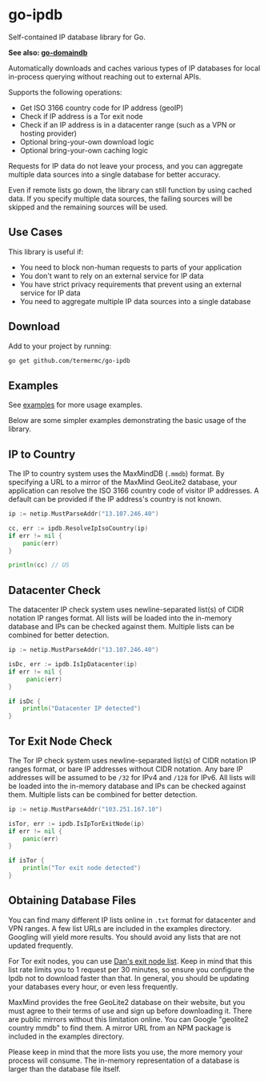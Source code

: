 # go-ipdb

Self-contained IP database library for Go.

**See also: [go-domaindb](https://github.com/termermc/go-domaindb)**

Automatically downloads and caches various types of IP databases for local in-process querying without reaching out to external APIs.

Supports the following operations:
 - Get ISO 3166 country code for IP address (geoIP)
 - Check if IP address is a Tor exit node
 - Check if an IP address is in a datacenter range (such as a VPN or hosting provider)
 - Optional bring-your-own download logic
 - Optional bring-your-own caching logic

Requests for IP data do not leave your process, and you can aggregate multiple data sources into a single database for better accuracy.

Even if remote lists go down, the library can still function by using cached data.
If you specify multiple data sources, the failing sources will be skipped and the remaining sources will be used.

## Use Cases

This library is useful if:
 - You need to block non-human requests to parts of your application
 - You don't want to rely on an external service for IP data
 - You have strict privacy requirements that prevent using an external service for IP data
 - You need to aggregate multiple IP data sources into a single database

## Download

Add to your project by running:

```bash
go get github.com/termermc/go-ipdb
```

## Examples

See [examples](examples) for more usage examples.

Below are some simpler examples demonstrating the basic usage of the library.

## IP to Country

The IP to country system uses the MaxMindDB (`.mmdb`) format. By specifying a URL to a mirror of the MaxMind GeoLite2 database,
your application can resolve the ISO 3166 country code of visitor IP addresses. A default can be provided if the IP address's country is not known.

```go
ip := netip.MustParseAddr("13.107.246.40")

cc, err := ipdb.ResolveIpIsoCountry(ip)
if err != nil {
	panic(err)
}

println(cc) // US
```

## Datacenter Check

The datacenter IP check system uses newline-separated list(s) of CIDR notation IP ranges format.
All lists will be loaded into the in-memory database and IPs can be checked against them.
Multiple lists can be combined for better detection.

```go
ip := netip.MustParseAddr("13.107.246.40")

isDc, err := ipdb.IsIpDatacenter(ip)
if err != nil {
     panic(err)
}

if isDc {
	println("Datacenter IP detected")
}
```

## Tor Exit Node Check

The Tor IP check system uses newline-separated list(s) of CIDR notation IP ranges format, or bare IP addresses without CIDR notation.
Any bare IP addresses will be assumed to be `/32` for IPv4 and `/128` for IPv6.
All lists will be loaded into the in-memory database and IPs can be checked against them.
Multiple lists can be combined for better detection.

```go
ip := netip.MustParseAddr("103.251.167.10")

isTor, err := ipdb.IsIpTorExitNode(ip)
if err != nil {
	panic(err)
}

if isTor {
	println("Tor exit node detected")
}
```

## Obtaining Database Files

You can find many different IP lists online in `.txt` format for datacenter and VPN ranges.
A few list URLs are included in the examples directory.
Googling will yield more results. You should avoid any lists that are not updated frequently.

For Tor exit nodes, you can use [Dan's exit node list](https://www.dan.me.uk/torlist/?exit).
Keep in mind that this list rate limits you to 1 request per 30 minutes, so ensure you configure the Ipdb not to download faster than that.
In general, you should be updating your databases every hour, or even less frequently.

MaxMind provides the free GeoLite2 database on their website, but you must agree to their terms of use and sign up before downloading it.
There are public mirrors without this limitation online. You can Google "geolite2 country mmdb" to find them.
A mirror URL from an NPM package is included in the examples directory.

Please keep in mind that the more lists you use, the more memory your process will consume.
The in-memory representation of a database is larger than the database file itself.
